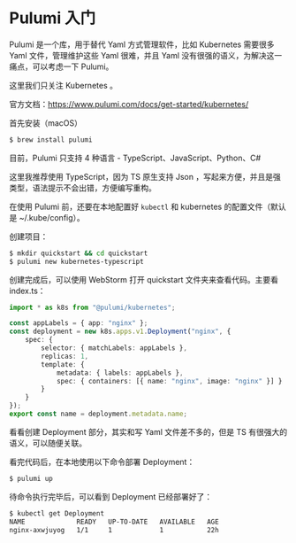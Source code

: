# Pulumi 入门

Pulumi 是一个库，用于替代 Yaml 方式管理软件，比如 Kubernetes 需要很多 Yaml 文件，管理维护这些 Yaml 很难，并且 Yaml 没有很强的语义，为解决这一痛点，可以考虑一下 Pulumi。

这里我们只关注 Kubernetes 。

官方文档：https://www.pulumi.com/docs/get-started/kubernetes/

首先安装（macOS）

```bash
$ brew install pulumi
```

目前，Pulumi 只支持 4 种语言 - TypeScript、JavaScript、Python、C#

这里我推荐使用 TypeScript，因为 TS 原生支持 Json ，写起来方便，并且是强类型，语法提示不会出错，方便编写重构。

在使用 Pulumi 前，还要在本地配置好 `kubectl` 和 kubernetes 的配置文件（默认是 ~/.kube/config）。

创建项目：

```bash
$ mkdir quickstart && cd quickstart
$ pulumi new kubernetes-typescript
```

创建完成后，可以使用 WebStorm 打开 quickstart 文件夹来查看代码。主要看 index.ts：

```typescript
import * as k8s from "@pulumi/kubernetes";

const appLabels = { app: "nginx" };
const deployment = new k8s.apps.v1.Deployment("nginx", {
    spec: {
        selector: { matchLabels: appLabels },
        replicas: 1,
        template: {
            metadata: { labels: appLabels },
            spec: { containers: [{ name: "nginx", image: "nginx" }] }
        }
    }
});
export const name = deployment.metadata.name;
```

看看创建 Deployment 部分，其实和写 Yaml 文件差不多的，但是 TS 有很强大的语义，可以随便关联。

看完代码后，在本地使用以下命令部署 Deployment：

```bash
$ pulumi up
```

待命令执行完毕后，可以看到 Deployment 已经部署好了：

```bash
$ kubectl get Deployment 
NAME             READY   UP-TO-DATE   AVAILABLE   AGE
nginx-axwjuyog   1/1     1            1           22h
```

